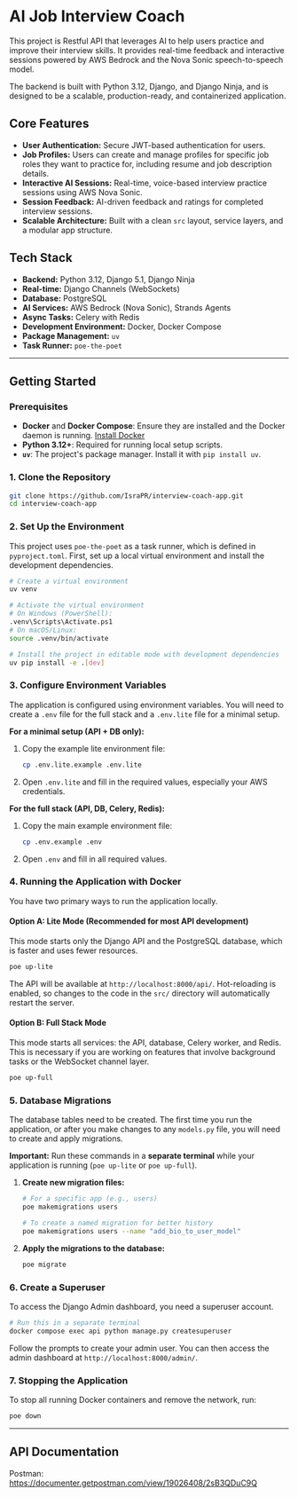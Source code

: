 # AI Job Interview Coach

This project is Restful API that leverages AI to help users practice and improve their interview skills. It provides real-time feedback and interactive sessions powered by AWS Bedrock and the Nova Sonic speech-to-speech model.

The backend is built with Python 3.12, Django, and Django Ninja, and is designed to be a scalable, production-ready, and containerized application.

## Core Features

*   **User Authentication:** Secure JWT-based authentication for users.
*   **Job Profiles:** Users can create and manage profiles for specific job roles they want to practice for, including resume and job description details.
*   **Interactive AI Sessions:** Real-time, voice-based interview practice sessions using AWS Nova Sonic.
*   **Session Feedback:** AI-driven feedback and ratings for completed interview sessions.
*   **Scalable Architecture:** Built with a clean `src` layout, service layers, and a modular app structure.

## Tech Stack

*   **Backend:** Python 3.12, Django 5.1, Django Ninja
*   **Real-time:** Django Channels (WebSockets)
*   **Database:** PostgreSQL
*   **AI Services:** AWS Bedrock (Nova Sonic), Strands Agents
*   **Async Tasks:** Celery with Redis
*   **Development Environment:** Docker, Docker Compose
*   **Package Management:** `uv`
*   **Task Runner:** `poe-the-poet`

---

## Getting Started

### Prerequisites

*   **Docker** and **Docker Compose**: Ensure they are installed and the Docker daemon is running. [Install Docker](https://docs.docker.com/get-docker/)
*   **Python 3.12+**: Required for running local setup scripts.
*   **`uv`**: The project's package manager. Install it with `pip install uv`.

### 1. Clone the Repository

```bash
git clone https://github.com/IsraPR/interview-coach-app.git
cd interview-coach-app
```

### 2. Set Up the Environment

This project uses `poe-the-poet` as a task runner, which is defined in `pyproject.toml`. First, set up a local virtual environment and install the development dependencies.

```bash
# Create a virtual environment
uv venv

# Activate the virtual environment
# On Windows (PowerShell):
.venv\Scripts\Activate.ps1
# On macOS/Linux:
source .venv/bin/activate

# Install the project in editable mode with development dependencies
uv pip install -e .[dev]
```

### 3. Configure Environment Variables

The application is configured using environment variables. You will need to create a `.env` file for the full stack and a `.env.lite` file for a minimal setup.

**For a minimal setup (API + DB only):**
1.  Copy the example lite environment file:
    ```bash
    cp .env.lite.example .env.lite
    ```
2.  Open `.env.lite` and fill in the required values, especially your AWS credentials.

**For the full stack (API, DB, Celery, Redis):**
1.  Copy the main example environment file:
    ```bash
    cp .env.example .env
    ```
2.  Open `.env` and fill in all required values.

### 4. Running the Application with Docker

You have two primary ways to run the application locally.

#### Option A: Lite Mode (Recommended for most API development)

This mode starts only the Django API and the PostgreSQL database, which is faster and uses fewer resources.

```bash
poe up-lite
```

The API will be available at `http://localhost:8000/api/`. Hot-reloading is enabled, so changes to the code in the `src/` directory will automatically restart the server.

#### Option B: Full Stack Mode

This mode starts all services: the API, database, Celery worker, and Redis. This is necessary if you are working on features that involve background tasks or the WebSocket channel layer.

```bash
poe up-full
```

### 5. Database Migrations

The database tables need to be created. The first time you run the application, or after you make changes to any `models.py` file, you will need to create and apply migrations.

**Important:** Run these commands in a **separate terminal** while your application is running (`poe up-lite` or `poe up-full`).

1.  **Create new migration files:**
    ```bash
    # For a specific app (e.g., users)
    poe makemigrations users

    # To create a named migration for better history
    poe makemigrations users --name "add_bio_to_user_model"
    ```

2.  **Apply the migrations to the database:**
    ```bash
    poe migrate
    ```

### 6. Create a Superuser

To access the Django Admin dashboard, you need a superuser account.

```bash
# Run this in a separate terminal
docker compose exec api python manage.py createsuperuser
```

Follow the prompts to create your admin user. You can then access the admin dashboard at `http://localhost:8000/admin/`.

### 7. Stopping the Application

To stop all running Docker containers and remove the network, run:

```bash
poe down
```

---

## API Documentation

Postman: https://documenter.getpostman.com/view/19026408/2sB3QDuC9Q